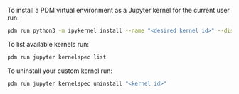 To install a PDM virtual environment as a Jupyter kernel for the current user run:

```sh
pdm run python3 -m ipykernel install --name "<desired kernel id>" --display-name "<desired display name>" --user
```

To list available kernels run:

```sh
pdm run jupyter kernelspec list
```

To uninstall your custom kernel run:

```sh
pdm run jupyter kernelspec uninstall "<kernel id>"
```

